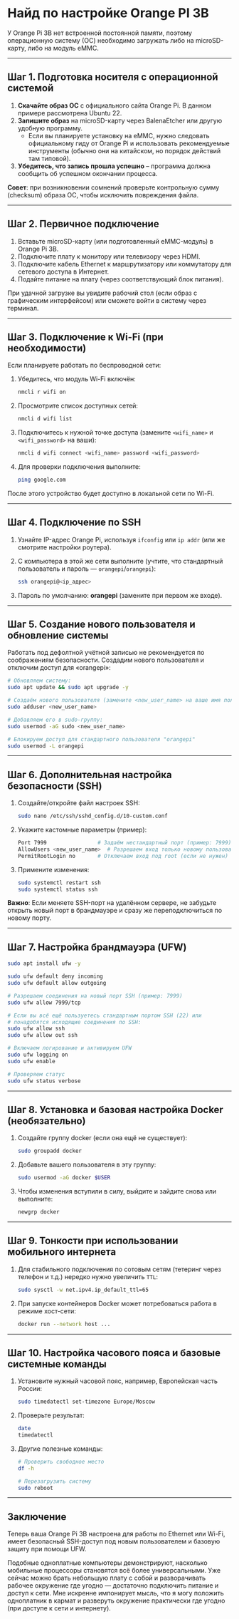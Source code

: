 # Найд по настройке Orange PI 3B

У Orange Pi 3B нет встроенной постоянной памяти, поэтому операционную систему (ОС) необходимо загружать либо на microSD-карту, либо на модуль eMMC.

---

## Шаг 1. Подготовка носителя с операционной системой

1. **Скачайте образ ОС** с официального сайта Orange Pi. В данном примере рассмотрена Ubuntu 22.  
2. **Запишите образ** на microSD-карту через BalenaEtcher или другую удобную программу.  
   - Если вы планируете установку на eMMC, нужно следовать официальному гиду от Orange Pi и использовать рекомендуемые инструменты (обычно они на китайском, но порядок действий там типовой).  
3. **Убедитесь, что запись прошла успешно** – программа должна сообщить об успешном окончании процесса.

**Совет**: при возникновении сомнений проверьте контрольную сумму (checksum) образа ОС, чтобы исключить повреждения файла.

---

## Шаг 2. Первичное подключение

1. Вставьте microSD-карту (или подготовленный eMMC-модуль) в Orange Pi 3B.
2. Подключите плату к монитору или телевизору через HDMI.
3. Подключите кабель Ethernet к маршрутизатору или коммутатору для сетевого доступа в Интернет.
4. Подайте питание на плату (через соответствующий блок питания).

При удачной загрузке вы увидите рабочий стол (если образ с графическим интерфейсом) или сможете войти в систему через терминал.

---

## Шаг 3. Подключение к Wi-Fi (при необходимости)

Если планируете работать по беспроводной сети:

1. Убедитесь, что модуль Wi-Fi включён:

   ```bash
   nmcli r wifi on
   ```

2. Просмотрите список доступных сетей:

   ```bash
   nmcli d wifi list
   ```

3. Подключитесь к нужной точке доступа (замените `<wifi_name>` и `<wifi_password>` на ваши):

   ```bash
   nmcli d wifi connect <wifi_name> password <wifi_password>
   ```

4. Для проверки подключения выполните:

   ```bash
   ping google.com
   ```

После этого устройство будет доступно в локальной сети по Wi-Fi.  

---

## Шаг 4. Подключение по SSH

1. Узнайте IP-адрес Orange Pi, используя `ifconfig` или `ip addr` (или же смотрите настройки роутера).  
2. С компьютера в этой же сети выполните (учтите, что стандартный пользователь и пароль — `orangepi`/`orangepi`):

   ```bash
   ssh orangepi@<ip_адрес>
   ```

3. Пароль по умолчанию: **orangepi** (замените при первом же входе).

---

## Шаг 5. Создание нового пользователя и обновление системы

Работать под дефолтной учётной записью не рекомендуется по соображениям безопасности. Создадим нового пользователя и отключим доступ для «orangepi»:

```bash
# Обновляем систему:
sudo apt update && sudo apt upgrade -y

# Создаём нового пользователя (замените <new_user_name> на ваше имя пользователя):
sudo adduser <new_user_name>

# Добавляем его в sudo-группу:
sudo usermod -aG sudo <new_user_name>

# Блокируем доступ для стандартного пользователя "orangepi"
sudo usermod -L orangepi
```

---

## Шаг 6. Дополнительная настройка безопасности (SSH)

1. Создайте/откройте файл настроек SSH:

   ```bash
   sudo nano /etc/ssh/sshd_config.d/10-custom.conf
   ```

2. Укажите кастомные параметры (пример):

   ```bash
   Port 7999                # Задаём нестандартный порт (пример: 7999)
   AllowUsers <new_user_name>  # Разрешаем вход только новому пользователю
   PermitRootLogin no       # Отключаем вход под root (если не нужен)
   ```

3. Примените изменения:

   ```bash
   sudo systemctl restart ssh
   sudo systemctl status ssh
   ```

**Важно**: Если меняете SSH-порт на удалённом сервере, не забудьте открыть новый порт в брандмауэре и сразу же переподключиться по новому порту.

---

## Шаг 7. Настройка брандмауэра (UFW)

```bash
sudo apt install ufw -y

sudo ufw default deny incoming
sudo ufw default allow outgoing

# Разрешаем соединения на новый порт SSH (пример: 7999)
sudo ufw allow 7999/tcp

# Если вы всё ещё пользуетесь стандартным портом SSH (22) или
# понадобятся исходящие соединения по SSH:
sudo ufw allow ssh
sudo ufw allow out ssh

# Включаем логирование и активируем UFW
sudo ufw logging on
sudo ufw enable

# Проверяем статус
sudo ufw status verbose
```

---

## Шаг 8. Установка и базовая настройка Docker (необязательно)

1. Создайте группу docker (если она ещё не существует):

   ```bash
   sudo groupadd docker
   ```

2. Добавьте вашего пользователя в эту группу:

   ```bash
   sudo usermod -aG docker $USER
   ```

3. Чтобы изменения вступили в силу, выйдите и зайдите снова или выполните:

   ```bash
   newgrp docker
   ```

---

## Шаг 9. Тонкости при использовании мобильного интернета

1. Для стабильного подключения по сотовым сетям (тетеринг через телефон и т.д.) нередко нужно увеличить `TTL`:

   ```bash
   sudo sysctl -w net.ipv4.ip_default_ttl=65
   ```

2. При запуске контейнеров Docker может потребоваться работа в режиме хост-сети:

   ```bash
   docker run --network host ...
   ```

---

## Шаг 10. Настройка часового пояса и базовые системные команды

1. Установите нужный часовой пояс, например, Европейская часть России:

   ```bash
   sudo timedatectl set-timezone Europe/Moscow
   ```

2. Проверьте результат:

   ```bash
   date
   timedatectl
   ```

3. Другие полезные команды:

   ```bash
   # Проверить свободное место
   df -h

   # Перезагрузить систему
   sudo reboot
   ```

---

## Заключение

Теперь ваша Orange Pi 3B настроена для работы по Ethernet или Wi-Fi, имеет безопасный SSH-доступ под новым пользователем и базовую защиту при помощи UFW.

Подобные одноплатные компьютеры демонстрируют, насколько мобильные процессоры становятся всё более универсальными. Уже сейчас можно брать небольшую плату с собой и разворачивать рабочее окружение где угодно — достаточно подключить питание и доступ к сети. Мне искренне импонирует мысль, что я могу положить одноплатник в кармат и разверуть окружение практически где угодно (при доступе к сети и интернету).
